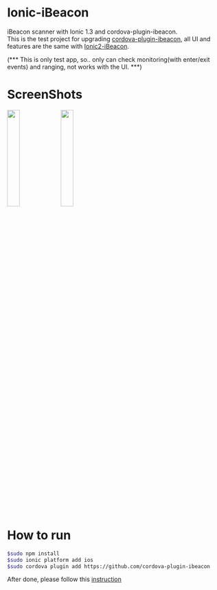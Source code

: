 # Ionic-iBeacon
iBeacon scanner with Ionic 1.3 and cordova-plugin-ibeacon.</br>
This is the test project for upgrading <a href="https://github.com/tinydream12/cordova-plugin-ibeacon">cordova-plugin-ibeacon</a>, all UI and features are the same with <a href="https://github.com/tinydream12/Ionic2-iBeacon">Ionic2-iBeacon</a>.

(*** This is only test app, so.. only can check monitoring(with enter/exit events) and ranging, not works with the UI. ***)


# ScreenShots
<img src="https://github.com/tinydream12/Ionic-iBeacon/blob/master/screenshots/1.png" width="24%"></img>
<img src="https://github.com/tinydream12/Ionic-iBeacon/blob/master/screenshots/2.png" width="24%"></img>

# How to run
```sh
$sudo npm install
$sudo ionic platform add ios
$sudo cordova plugin add https://github.com/cordova-plugin-ibeacon
```
After done, please follow this <a href="https://github.com/tinydream12/cordova-plugin-ibeacon/commit/902a72400e1a0a6d6969ad10776b92de9cedfbc3">instruction</a>

